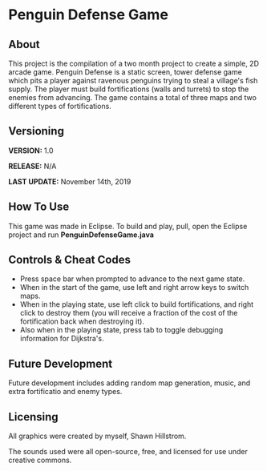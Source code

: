 # Penguin Defense Game

## About

This project is the compilation of a two month project to create a simple, 2D arcade game. Penguin Defense is a static screen, tower defense game which pits a player against ravenous penguins trying to steal a village's fish supply. The player must build fortifications (walls and turrets) to stop the enemies from advancing. The game contains a total of three maps and two different types of fortifications.

## Versioning

**VERSION:** 1.0

**RELEASE:** N/A

**LAST UPDATE:** November 14th, 2019

## How To Use

This game was made in Eclipse. To build and play, pull, open the Eclipse project and run **PenguinDefenseGame.java**

## Controls & Cheat Codes ##

- Press space bar when prompted to advance to the next game state.
- When in the start of the game, use left and right arrow keys to switch maps.
- When in the playing state, use left click to build fortifications, and right click to destroy them (you will receive a fraction of the cost of the fortification back when destroying it).
- Also when in the playing state, press tab to toggle debugging information for Dijkstra's.

## Future Development

Future development includes adding random map generation, music, and extra fortificatio and enemy types.

## Licensing ##

All graphics were created by myself, Shawn Hillstrom.

The sounds used were all open-source, free, and licensed for use under creative commons.